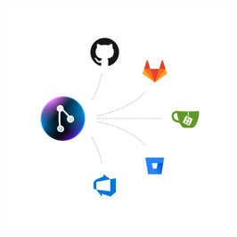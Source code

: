 <p align="center">
  <img src="../../images/docs/hosting-integrations.png" alt="Hosting service integrations"/>
</p>
